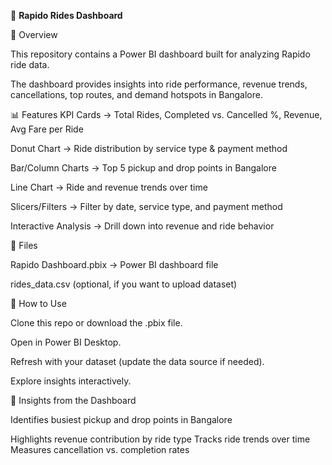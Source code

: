 🚴 **Rapido Rides Dashboard**

📌 Overview

This repository contains a Power BI dashboard built for analyzing Rapido ride data.

The dashboard provides insights into ride performance, revenue trends, cancellations, top routes, and demand hotspots in Bangalore.

📊 Features
KPI Cards → Total Rides, Completed vs. Cancelled %, Revenue, Avg Fare per Ride

Donut Chart → Ride distribution by service type & payment method

Bar/Column Charts → Top 5 pickup and drop points in Bangalore

Line Chart → Ride and revenue trends over time

Slicers/Filters → Filter by date, service type, and payment method

Interactive Analysis → Drill down into revenue and ride behavior

📂 Files

Rapido Dashboard.pbix → Power BI dashboard file

rides_data.csv (optional, if you want to upload dataset)

🚀 How to Use

Clone this repo or download the .pbix file.

Open in Power BI Desktop.

Refresh with your dataset (update the data source if needed).

Explore insights interactively.

📌 Insights from the Dashboard

Identifies busiest pickup and drop points in Bangalore

Highlights revenue contribution by ride type
Tracks ride trends over time
Measures cancellation vs. completion rates
